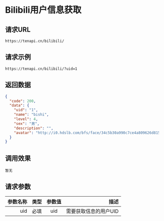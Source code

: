 # Bilibili用户信息获取 <Badge text="正常" type="tip"/>
## 请求URL

``` 
https://tenapi.cn/bilibili/
```
## 请求示例 <Badge text="GET" type="warning"/> 
``` 
https://tenapi.cn/bilibili/?uid=1
```
## 返回数据 <Badge text="JSON" type="warning"/>
``` json
{
  "code": 200,
  "data": {
    "uid": "1",
    "name": "bishi",
    "level": 4,
    "sex": "男",
    "description": "",
    "avatar": "http://i0.hdslb.com/bfs/face/34c5b30a990c7ce4a809626d8153fa7895ec7b63.gif"
  }
}
```
## 调用效果
`暂无`
## 请求参数
|参数名称|类型|参数值|    描述    |
|-----:|:-:|:--:|----------:|
| uid | 必填 | uid | 	需要获取信息的用户UID |

<ads></ads>
